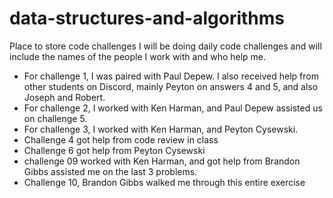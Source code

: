 # data-structures-and-algorithms
Place to store code challenges
I will be doing daily code challenges and will include the names of the people I work with and who help me.
- For challenge 1, I was paired with Paul Depew. I also received help from other students on Discord, mainly Peyton on answers 4 and 5, and also Joseph and Robert.  
- For challenge 2, I worked with Ken Harman, and Paul Depew assisted us on challenge 5.
- For challenge 3, I worked with Ken Harman, and Peyton Cysewski.
- Challenge 4 got help from code review in class
- Challenge 6 got help from Peyton Cysewski
- challenge 09 worked with Ken Harman, and got help from Brandon Gibbs assisted me on the last 3 problems.
- Challenge 10, Brandon Gibbs walked me through this entire exercise